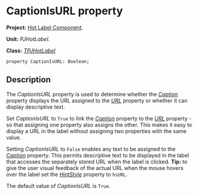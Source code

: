 # CaptionIsURL property #

**Project:** [Hot Label Component](HotLabelComponent.md).

**Unit:** _PJHotLabel_.

**Class:** _[TPJHotLabel](TPJHotLabel.md)_

```
property CaptionIsURL: Boolean;
```

## Description ##

The _CaptionIsURL_ property is used to determine whether the _[Caption](TPJHotLabelCaption.md)_ property displays the URL assigned to the _[URL](TPJHotLabelURL.md)_ property or whether it can display descriptive text.

Set _CaptionIsURL_ to `True` to link the _[Caption](TPJHotLabelCaption.md)_ property to the _[URL](TPJHotLabelURL.md)_ property - so that assigning one property also assigns the other. This makes it easy to display a URL in the label without assigning two properties with the same value.

Setting _CaptionIsURL_ to `False` enables any text to be assigned to the _[Caption](TPJHotLabelCaption.md)_ property. This permits descriptive text to be displayed in the label that accesses the separately stored URL when the label is clicked. **Tip:** to give the user visual feedback of the actual URL when the mouse hovers over the label set the _[HintStyle](TPJHotLabelHintStyle.md)_ property to `hsURL`.

The default value of _CaptionIsURL_ is `True`.
